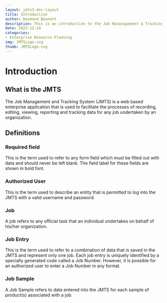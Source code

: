 ```yaml
---
layout: jmts3-doc-layout
title: Introduction
author: Desmond Bennett
description: This is an introduction to the Job Mananagement & Tracking System (JMTS version 3) which is an enterprise resource planning software.
date: 2023-12-24
categories:
- Enterprise Resource Planning
img: JMTSLogo.svg
thumb: JMTSLogo.svg
---
```


# Introduction

## What is the JMTS
The Job Management and Tracking System (JMTS) is a web based enterprise application that is used to facilitate the processes of recording, editing, viewing, reporting and tracking data for any job undertaken by an organization. 

## Definitions

### Required field 
This is the term used to refer to any form field which must be filled out with data and should never be left blank. The field label for these fields are shown in bold font.

### Authorized User
This is the term used to describe an entity that is permitted to log into the JMTS with a valid username and password.

### Job
A job refers to any official task that an individual undertakes on behalf of his/her organization.

### Job Entry 
This is the term used to refer to a combination of data that is saved in the JMTS and represent only one job. Each job entry is uniquely identified by a specially generated code called a Job Number. However, it is possible for an authorized user to enter a Job Number in any format.

### Job Sample
A Job Sample refers to data entered into the JMTS for each sample of product(s) associated with a job.